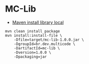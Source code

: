# MC-Lib

* [Maven install library local](https://crunchify.com/maven-artifacts-error-jms-jmxtools-jmxri-dependencies/)
```shell
mvn clean install package
mvn install:install-file \
    -Dfile=target/mc-lib-1.0.0.jar \
    -DgroupId=br.dev.multicode \
    -DartifactId=mc-lib \
    -Dversion=1.0.0 \
    -Dpackaging=jar
```